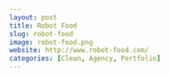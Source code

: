```yaml
---
layout: post
title: Robot Food
slug: robot-food
image: robot-food.png
website: http://www.robot-food.com/
categories: [Clean, Agency, Portfolio]
---
```


